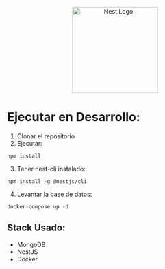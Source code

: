 <p align="center">
  <a href="http://nestjs.com/" target="blank"><img src="https://nestjs.com/img/logo-small.svg" width="200" alt="Nest Logo" /></a>
</p>

# Ejecutar en Desarrollo:

1. Clonar el repositorio
2. Ejecutar:

```
npm install
```

3. Tener nest-cli instalado:

```
npm install -g @nestjs/cli
```

4. Levantar la base de datos:

```
docker-compose up -d
```

## Stack Usado:

- MongoDB
- NestJS
- Docker
